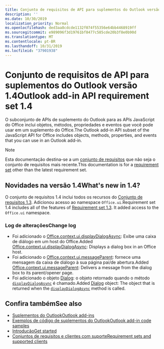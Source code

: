 ```yaml
---
title: Conjunto de requisitos de API para suplementos do Outlook versão 1.4
description: ''
ms.date: 10/30/2019
localization_priority: Normal
ms.openlocfilehash: ded3aa8cdcde1132f074f55356e64bb4468919ff
ms.sourcegitcommit: e989096f3d19761bf8477c585cde20b3f8e0b90d
ms.translationtype: MT
ms.contentlocale: pt-BR
ms.lasthandoff: 10/31/2019
ms.locfileid: "37901938"
---
```

# <a name="outlook-add-in-api-requirement-set-14"></a><span data-ttu-id="24d82-102">Conjunto de requisitos de API para suplementos do Outlook versão 1.4</span><span class="sxs-lookup"><span data-stu-id="24d82-102">Outlook add-in API requirement set 1.4</span></span>

<span data-ttu-id="24d82-103">O subconjunto de APIs de suplemento do Outlook para as APIs JavaScript do Office inclui objetos, métodos, propriedades e eventos que você pode usar em um suplemento do Office.</span><span class="sxs-lookup"><span data-stu-id="24d82-103">The Outlook add-in API subset of the JavaScript API for Office includes objects, methods, properties, and events that you can use in an Outlook add-in.</span></span>

> [!NOTE]
> <span data-ttu-id="24d82-104">Esta documentação destina-se a um [conjunto de requisitos](/office/dev/add-ins/reference/requirement-sets/outlook-api-requirement-sets) que não seja o conjunto de requisitos mais recente.</span><span class="sxs-lookup"><span data-stu-id="24d82-104">This documentation is for a [requirement set](/office/dev/add-ins/reference/requirement-sets/outlook-api-requirement-sets) other than the latest requirement set.</span></span>

## <a name="whats-new-in-14"></a><span data-ttu-id="24d82-105">Novidades na versão 1.4</span><span class="sxs-lookup"><span data-stu-id="24d82-105">What's new in 1.4?</span></span>

<span data-ttu-id="24d82-p101">O conjunto de requisitos 1.4 inclui todos os recursos do [Conjunto de requisitos 1.3](../requirement-set-1.3/outlook-requirement-set-1.3.md). Adicionou acesso ao namespace `Office.ui`.</span><span class="sxs-lookup"><span data-stu-id="24d82-p101">Requirement set 1.4 includes all of the features of [Requirement set 1.3](../requirement-set-1.3/outlook-requirement-set-1.3.md). It added access to the `Office.ui` namespace.</span></span>

### <a name="change-log"></a><span data-ttu-id="24d82-108">Log de alterações</span><span class="sxs-lookup"><span data-stu-id="24d82-108">Change log</span></span>

- <span data-ttu-id="24d82-109">Foi adicionado o [Office.context.ui.displayDialogAsync](/javascript/api/office/office.ui#displaydialogasync-startaddress--options--callback-): Exibe uma caixa de diálogo em um host do Office.</span><span class="sxs-lookup"><span data-stu-id="24d82-109">Added [Office.context.ui.displayDialogAsync](/javascript/api/office/office.ui#displaydialogasync-startaddress--options--callback-): Displays a dialog box in an Office host.</span></span>
- <span data-ttu-id="24d82-110">Foi adicionado o [Office.context.ui.messageParent](/javascript/api/office/office.ui#messageparent-message-): fornece uma mensagem da caixa de diálogo à sua página pai/de abertura.</span><span class="sxs-lookup"><span data-stu-id="24d82-110">Added [Office.context.ui.messageParent](/javascript/api/office/office.ui#messageparent-message-): Delivers a message from the dialog box to its parent/opener page.</span></span>
- <span data-ttu-id="24d82-111">Foi adicionado o objeto [Dialog](/javascript/api/office/office.dialog): o objeto retornado quando o método [`displayDialogAsync`](/javascript/api/office/office.ui#displaydialogasync-startaddress--options--callback-) é chamado.</span><span class="sxs-lookup"><span data-stu-id="24d82-111">Added [Dialog](/javascript/api/office/office.dialog) object: The object that is returned when the [`displayDialogAsync`](/javascript/api/office/office.ui#displaydialogasync-startaddress--options--callback-) method is called.</span></span>

## <a name="see-also"></a><span data-ttu-id="24d82-112">Confira também</span><span class="sxs-lookup"><span data-stu-id="24d82-112">See also</span></span>

- [<span data-ttu-id="24d82-113">Suplementos do Outlook</span><span class="sxs-lookup"><span data-stu-id="24d82-113">Outlook add-ins</span></span>](/outlook/add-ins/)
- [<span data-ttu-id="24d82-114">Exemplos de código de suplementos do Outlook</span><span class="sxs-lookup"><span data-stu-id="24d82-114">Outlook add-in code samples</span></span>](https://developer.microsoft.com/outlook/gallery/?filterBy=Outlook,Samples,Add-ins)
- [<span data-ttu-id="24d82-115">Introdução</span><span class="sxs-lookup"><span data-stu-id="24d82-115">Get started</span></span>](/outlook/add-ins/quick-start)
- [<span data-ttu-id="24d82-116">Conjuntos de requisitos e clientes com suporte</span><span class="sxs-lookup"><span data-stu-id="24d82-116">Requirement sets and supported clients</span></span>](../../requirement-sets/outlook-api-requirement-sets.md)
